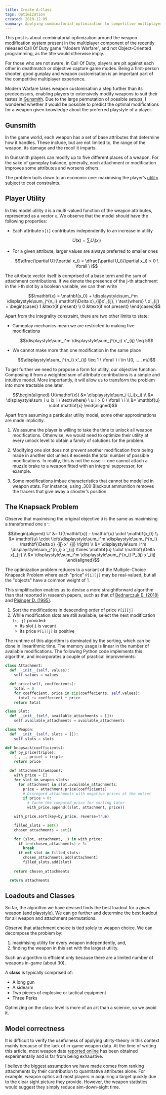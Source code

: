 ```yaml
---
title: Create-A-Class
tags: Optimization
created: 2019-12-05
summary: Applying combinatorial optimization to competitive multiplayer video game strategy 
---
```


This post is about combinatorial optimization around the weapon modification system present in the multiplayer component of the recently released Call Of Duty game “Modern Warfare”, and not Object-Oriented programming, as the title would otherwise imply.

For those who are not aware, in Call Of Duty, players are pit against each other in deathmatch or objective capture game modes. Being a first-person shooter, good gunplay and weapon customisation is an important part of the competitive multiplayer experience.

Modern Warfare takes weapon customisation a step further than its predecessors, enabling players to extensively modify weapons to suit their tastes in [Gunsmith](https://blog.activision.com/call-of-duty/2019-09/A-Deeper-Look-at-Modern-Warfare-Customization). Due to the large permutation of possible setups, I wondered whether it would be possible to predict the optimal modifications for a weapon given knowledge about the preferred playstyle of a player.

## Gunsmith

In the game world, each weapon has a set of base attributes that determine how it handles. 
These include, but are not limited to, the range of the weapon, its damage and the recoil it imparts.

In Gunsmith players can modify up to five different places of a weapon. For the sake of gameplay balance, generally, each attachment or modification improves some attributes and worsens others. 

The problem boils down to an economic one: maximising the player’s [utility](https://www.investopedia.com/terms/u/utility.asp) subject to cost constraints.

## Player Utility

In this model utility `U` is a multi-valued function of the weapon attributes, represented as a vector `x`. We observe that the model should have the following properties:

* Each attribute `x[i]` contributes independently to an increase in utility

  ```math
  U(\mathbf{x}) = \displaystyle\sum_i U_i(x_i)
  ```  

* For a given attribute, larger values are always preferred to smaller ones

  ```math
  \dfrac{\partial U}{\partial x_i} = \dfrac{\partial U_i}{\partial x_i} > 0 \ \forall \ i
  ```

The attribute vector itself is comprised of a base term and the sum of attachment contributions. If we denote the presence of the j-th attachment in the i-th slot by a boolean variable, we can then write

```math
\mathbf{x} = \mathbf{x_0} + \displaystyle\sum_i^m \displaystyle\sum_j^{n_i} \mathbf{\Delta x}_{ij}x'_{ij}, \ \text{where} \ x'_{ij} = \begin{cases}
   1 &\text{if present} \\
   0 &\text{if not present}
\end{cases}
```

Apart from the integrality constraint, there are two other limits to state:

* Gameplay mechanics mean we are restricted to making five modifications

  ```math
  \displaystyle\sum_i^m \displaystyle\sum_j^{n_i} x'_{ij} \leq 5
  ```

* We cannot make more than one modification in the same place

  ```math
  \displaystyle\sum_j^{n_i} x'_{ij} \leq 1 \ \forall \ i \in \{0, ... , m\}
  ```

To get further we need to propose a form for utility, our objective function. Composing it from a weighted sum of attribute contributions is a simple and intuitive model. More importantly, it will allow us to transform the problem into more tractable one later. 

```math
\begin{aligned}
  U(\mathbf{x}) &= \displaystyle\sum_i U_i(x_i) \\
                &= \displaystyle\sum_i u_ix_i \ \text{where} \ u_i > 0 \ \forall \ i \\
                &= \mathbf{u} \cdot \mathbf{x}
\end{aligned}
```

Apart from assuming a particular utility model, some other approximations are made implicitly:

1. We assume the player is willing to take the time to unlock all weapon modifications. Otherwise, we would need to optimize their utility at every unlock level to obtain a family of solutions for the problem. 

2. Modifying one slot does not prevent another modification from being made in another slot unless it exceeds the total number of possible modifications. In reality, this is not the case -- one cannot attach a muzzle brake to a weapon fitted with an integral suppressor, for example.

3. Some modifications imbue characteristics that cannot be modelled in weapon stats. For instance, using .300 Blackout ammunition removes the tracers that give away a shooter’s position.

## The Knapsack Problem

Observe that maximising the original objective `U` is the same as maximising a transformed one `U'`:

```math
\begin{aligned}
  U'             &= U(\mathbf{x}) - \mathbf{u} \cdot \mathbf{x_0} \\
                 &= \mathbf{u} \cdot \left(\displaystyle\sum_i^m \displaystyle\sum_j^{n_i} \mathbf{\Delta x}_{ij} x'_{ij} \right) \\
                 &= \displaystyle\sum_i^m \displaystyle\sum_j^{n_i} x'_{ij} \times \mathbf{u} \cdot \mathbf{\Delta x}_{ij} \\
                 &= \displaystyle\sum_i^m \displaystyle\sum_j^{n_i} P_{ij} x'_{ij}
\end{aligned}
``` 

The optimization problem reduces to a variant of the Multiple-Choice Knapsack Problem where each "price" `P[i][j]` may be real-valued, but all the "objects" have a common weight of 1.

This simplification enables us to devise a more straightforward algorithm than that reported in research papers, such as that of [Bednarczuk E. (2018)](https://doi.org/10.1007/s10589-018-9988-z) and [Pisinger D. (1995)](https://doi.org/10.1016/0377-2217%2895%2900015-I).

1. Sort the modifications in descending order of price `P[i][j]`
2. While modification slots are still available, select the next modification `(i, j)` provided:
   * its slot `i` is vacant
   * its price `P[i][j]` is positive

The runtime of this algorithm is dominated by the sorting, which can be done in linearithmic time. The memory usage is linear in the number of available modifications. The following Python code implements this algorithm, and incorporates a couple of practical improvements:

```python
class Attachment:
  def __init__(self, values):
    self.values = values

  def price(self, coeffecients):
    total = 0
    for coeffecient, price in zip(coeffecients, self.values):
      total += coeffecient * price
    return total

class Slot:
  def __init__(self, available_attachments = []):
    self.available_attachments = available_attachments

class Weapon:
  def __init__(self, slots = []):
    self.slots = slots

def knapsack(coefficients):
  def by_price(triple):
    (_, _, price) = triple
    return price

  def attachments(weapon):
    with_price = []
    for slot in weapon.slots:
      for attachment in slot.available_attachments:
        price = attachment.price(coefficients)
        # Disregard attachments with negative prices at the outset
        if price > 0:
          # Cache the computed price for sorting later
          with_price.append((slot, attachment, price)) 

    with_price.sort(key=by_price, reverse=True)

    filled_slots = set()
    chosen_attachments = set()

    for (slot, attachment, _) in with_price:
      if len(chosen_attachments) > 5:
        break
      if not slot in filled_slots:
        chosen_attachments.add(attachment)
        filled_slots.add(slot)
    
    return chosen_attachments

  return attachments
```

## Loadouts and Classes

So far, the algorithm we have devised finds the best loadout for a *given* weapon (and playstyle). We can go further and determine the best loadout for all weapon and attachment permutations.

Observe that attachment choice is tied solely to weapon choice. We can decompose the problem by:
1. maximising utility for every weapon independently, and,
2. finding the weapon in this set with the largest utility.

Such an algorithm is efficient only because there are a limited number of weapons in-game (about 30).

A **class** is typically comprised of:
* A long gun
* A sidearm
* Two pieces of explosive or tactical equipment
* Three Perks

Optimizing on the class-level is more of an art than a science, so we avoid it.

## Model correctness

It is difficult to verify the usefulness of applying utility-theory in this context mainly because of the lack of in-game weapon data. At the time of writing this article, most weapon data [reported online](https://www.reddit.com/r/modernwarfare/comments/dslu8z/modern_warfare_2019_weapon_damage_guide_excel) has been obtained experimentally and is far from being exhaustive. 

I believe the biggest assumption we have made comes from ranking attachments by their contribution to quantitative attributes alone. For example, weapon optics aid most players in acquiring a target quickly due to the clear sight picture they provide. However, the weapon statistics would suggest they simply reduce aim-down-sight time.

